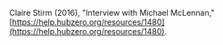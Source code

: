 Claire Stirm (2016), "Interview with Michael McLennan," [https://help.hubzero.org/resources/1480](https://help.hubzero.org/resources/1480). 
